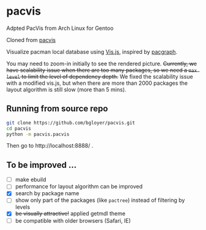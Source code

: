 # pacvis

Adpted PacVis from Arch Linux for Gentoo

Cloned from [pacvis](https://github.com/farseerfc/pacvis.git)


Visualize pacman local database using [Vis.js](http://visjs.org/),
inspired by [pacgraph](http://kmkeen.com/pacgraph/).



You may need to zoom-in initially to see the rendered picture.
~~Currently, we have scalability issue when there are too many packages, so we need
a `max level` to limit the level of dependency depth.~~ We fixed the scalability
issue with a modified vis.js, but when there are more than 2000 packages the
layout algorithm is still slow (more than 5 mins).

## Running from source repo

```bash
git clone https://github.com/bgloyer/pacvis.git
cd pacvis
python -m pacvis.pacvis
```

Then go to http://localhost:8888/ .


## To be improved ...

- [ ] make ebuild
- [ ] performance for layout algorithm can be improved
- [x] search by package name
- [ ] show only part of the packages (like `pactree`) instead of filtering by levels
- [x] ~~be visually attractive!~~ applied getmdl theme
- [ ] be compatible with older browsers (Safari, IE)
